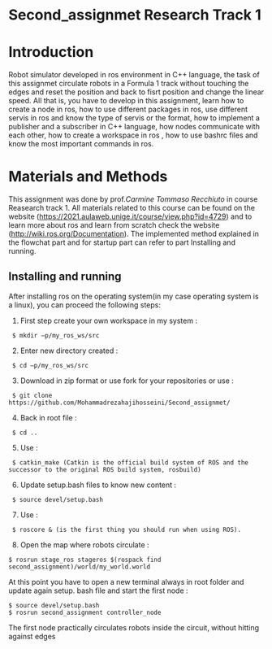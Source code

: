 # Second_assignmet Research Track 1


Introduction
================================

Robot simulator developed in ros environment in C++ language, the task of this assignmet circulate robots in a Formula 1 track without touching the edges and reset the position and back to fisrt position and change the linear speed. All that is, you have to develop in this assignment, learn how to create a node in ros, how to use different packages in ros, use different servis in ros and know the type of servis or the format, how to implement a publisher and a subscriber in C++ language, how nodes communicate with each other, how to create a workspace in ros , how to use bashrc files and know the most important commands in ros.

Materials and Methods
=========================

This assignment was done by prof._Carmine Tommaso Recchiuto_ in course Reasearch track 1. All materials related to this course can be found on the website (https://2021.aulaweb.unige.it/course/view.php?id=4729) and to learn more about ros and learn from scratch check the website (http://wiki.ros.org/Documentation). The implemented method explained in the flowchat part and for startup part can refer to part Installing and running.

Installing and running
----------------------
After installing ros on the operating system(in my case operating system is a linux), you can proceed the following steps:
1. First step create your own workspace in my system :
```   
 $ mkdir –p/my_ros_ws/src
```
2. Enter new directory created :  
```  
 $ cd –p/my_ros_ws/src
```
3. Download in zip format or use fork for your repositories or use :
```  
 $ git clone https://github.com/Mohammadrezahajihosseini/Second_assignmet/
```
4. Back in root file : 
```   
 $ cd ..
```
5. Use :
```     
 $ catkin_make (Catkin is the official build system of ROS and the successor to the original ROS build system, rosbuild)
```
6. Update setup.bash files to know new content :
```  
 $ source devel/setup.bash
```
7. Use :  
```
 $ roscore & (is the first thing you should run when using ROS).
```
8. Open the map where robots circulate :    
```
$ rosrun stage_ros stageros $(rospack find second_assignment)/world/my_world.world
```
At this point you have to open a new terminal always in root folder and update again setup. bash file and start the first node :
```
$ source devel/setup.bash   
$ rosrun second_assignment controller_node  
```
The first node practically circulates robots inside the circuit, without hitting against edges

